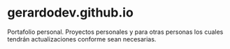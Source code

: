 # gerardodev.github.io
Portafolio personal. Proyectos personales y para otras personas los cuales tendrán actualizaciones conforme sean necesarias.
